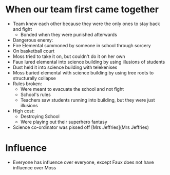 # When our team first came together
* Team knew each other because they were the only ones to stay back and fight
  * Bonded when they were punished afterwards
* Dangerous enemy:
* Fire Elemental summoned by someone in school through sorcery
* On basketball court
* Moss tried to take it on, but couldn't do it on her own
* Faux lured elemental into science building by using illusions of students
* Dust held it into science building with telekenises
* Moss buried elemental with science building by using tree roots to structurally collapse
* Rules broken:
  * Were meant to evacuate the school and not fight
  * School's rules
  * Teachers saw students running into building, but they were just illusions
* High cost:
  * Destroying School
  * Were playing out their superhero fantasy
* Science co-ordinator was pissed off [Mrs Jeffries](Mrs Jeffries)

# Influence
* Everyone has influence over everyone, except Faux does not have influence over Moss
